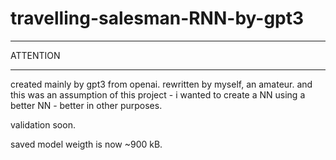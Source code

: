 # travelling-salesman-RNN-by-gpt3

***
ATTENTION
***
created mainly by gpt3 from openai. rewritten by myself, an amateur. and this was an assumption of this project - i wanted to create a NN using a better NN - better in other purposes.

validation soon.

saved model weigth is now ~900 kB.
